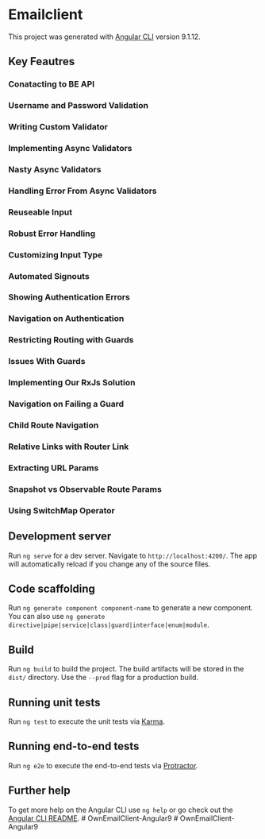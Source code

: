 # Emailclient

This project was generated with [Angular CLI](https://github.com/angular/angular-cli) version 9.1.12.

## Key Feautres

### Conatacting to BE API

### Username and Password Validation

### Writing Custom Validator

### Implementing Async Validators

### Nasty Async Validators

### Handling Error From Async Validators

### Reuseable Input

### Robust Error Handling

### Customizing Input Type

### Automated Signouts

### Showing Authentication Errors

### Navigation on Authentication

### Restricting Routing with Guards

### Issues With Guards

### Implementing Our RxJs Solution

### Navigation on Failing a Guard

### Child Route Navigation

### Relative Links with Router Link

### Extracting URL Params

### Snapshot vs Observable Route Params

### Using SwitchMap Operator

## Development server

Run `ng serve` for a dev server. Navigate to `http://localhost:4200/`. The app will automatically reload if you change any of the source files.

## Code scaffolding

Run `ng generate component component-name` to generate a new component. You can also use `ng generate directive|pipe|service|class|guard|interface|enum|module`.

## Build

Run `ng build` to build the project. The build artifacts will be stored in the `dist/` directory. Use the `--prod` flag for a production build.

## Running unit tests

Run `ng test` to execute the unit tests via [Karma](https://karma-runner.github.io).

## Running end-to-end tests

Run `ng e2e` to execute the end-to-end tests via [Protractor](http://www.protractortest.org/).

## Further help

To get more help on the Angular CLI use `ng help` or go check out the [Angular CLI README](https://github.com/angular/angular-cli/blob/master/README.md).
#   O w n E m a i l C l i e n t - A n g u l a r 9 
 
 #   O w n E m a i l C l i e n t - A n g u l a r 9 
 
 
